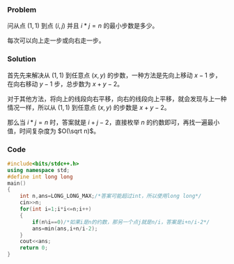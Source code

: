 ### Problem
问从点 $(1,1)$ 到点 $(i,j)$ 并且 $i* j=n$ 的最小步数是多少。
 
每次可以向上走一步或向右走一步。
 
### Solution
首先先来解决从 $(1,1)$ 到任意点 $(x,y)$ 的步数，一种方法是先向上移动 $x-1$ 步，在向右移动 $y-1$ 步，总步数为 $x+y-2$。

对于其他方法，将向上的线段向右平移，向右的线段向上平移，就会发现与上一种情况一样，所以从 $(1,1)$ 到任意点 $(x,y)$ 的步数是 $x+y-2$。

那么当 $i* j=n$ 时，答案就是 $i+j-2$，直接枚举 $n$ 的约数即可，再找一遍最小值，时间复杂度为 $O(\sqrt n)$。
### Code
```cpp
#include<bits/stdc++.h>
using namespace std;
#define int long long
main()
{
	int n,ans=LONG_LONG_MAX;/*答案可能超过int，所以使用long long*/
	cin>>n;
	for(int i=1;i*i<=n;i++)
	{
		if(n%i==0)/*如果i是n的约数，那另一个点j就是n/i，答案是i+n/i-2*/
		ans=min(ans,i+n/i-2);
	}
	cout<<ans;
	return 0;
} 
```